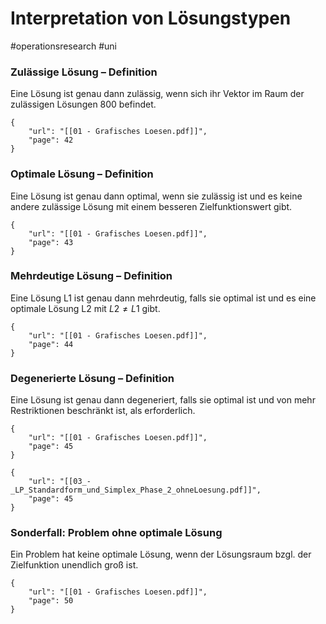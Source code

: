 # Interpretation von Lösungstypen
#operationsresearch #uni

### Zulässige Lösung – Definition

Eine Lösung ist genau dann zulässig, wenn sich ihr Vektor im Raum der zulässigen Lösungen 800 befindet.

```pdf
{
	"url": "[[01 - Grafisches Loesen.pdf]]",
	"page": 42
}

```

### Optimale Lösung – Definition
 
Eine Lösung ist genau dann optimal, wenn sie zulässig ist und es keine andere zulässige Lösung mit einem besseren Zielfunktionswert gibt.

```pdf
{
	"url": "[[01 - Grafisches Loesen.pdf]]",
	"page": 43
}

```

### Mehrdeutige Lösung – Definition
 
Eine Lösung L1 ist genau dann mehrdeutig, falls sie optimal ist und es eine optimale Lösung L2 mit $L2 \ne L1$ gibt.

```pdf
{
	"url": "[[01 - Grafisches Loesen.pdf]]",
	"page": 44
}

```

### Degenerierte Lösung – Definition
 
Eine Lösung ist genau dann degeneriert, falls sie optimal ist und von mehr Restriktionen beschränkt ist, als erforderlich.

```pdf
{
	"url": "[[01 - Grafisches Loesen.pdf]]",
	"page": 45
}

```

```pdf
{
	"url": "[[03_-_LP_Standardform_und_Simplex_Phase_2_ohneLoesung.pdf]]",
	"page": 45
}

```


###  Sonderfall: Problem ohne optimale Lösung
 
Ein Problem hat keine optimale Lösung, wenn der Lösungsraum bzgl. der Zielfunktion unendlich groß ist.


```pdf
{
	"url": "[[01 - Grafisches Loesen.pdf]]",
	"page": 50
}

```

